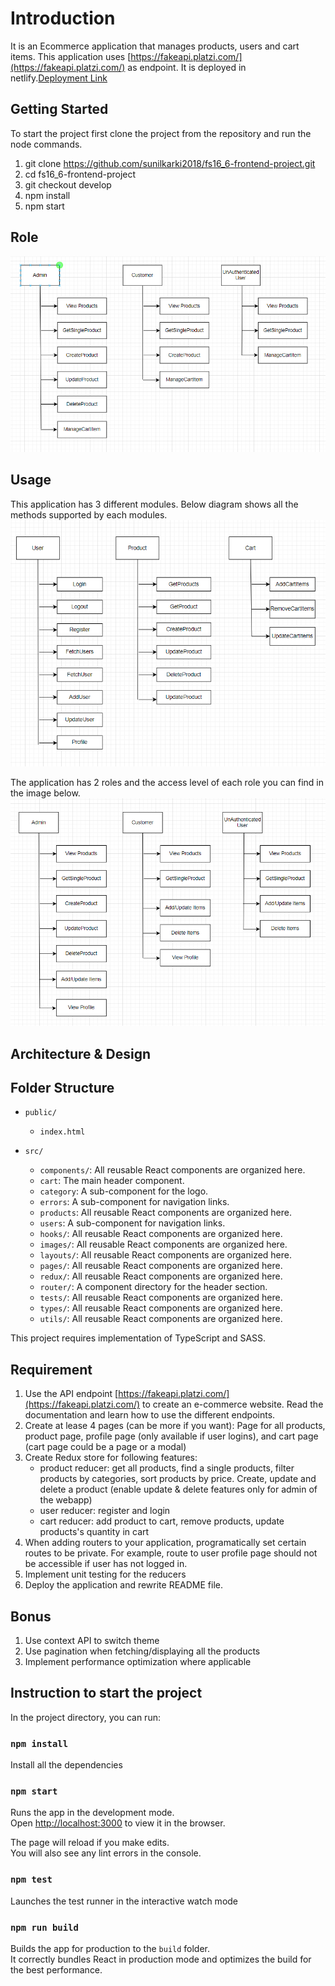 # Introduction

It is an Ecommerce application that manages products, users and cart items. This application uses [https://fakeapi.platzi.com/](https://fakeapi.platzi.com/) as endpoint. It is deployed in netlify.[Deployment Link](https://bucolic-semifreddo-2378d4.netlify.app/)

## Getting Started

To start the project first clone the project from the repository and run the node commands.

1. git clone https://github.com/sunilkarki2018/fs16_6-frontend-project.git
2. cd fs16_6-frontend-project
3. git checkout develop
4. npm install
5. npm start

## Role

![Alt text](image.png)

## Usage

This application has 3 different modules. Below diagram shows all the methods supported by each modules.
![ModuleDiagram](ApplicationDiagram.png)

The application has 2 roles and the access level of each role you can find in the image below.
![RoleDiagram](RoleLevel.png)

## Architecture & Design

## Folder Structure


- `public/`
  - `index.html`

- `src/`

  - `components/`: All reusable React components are organized here.
   - `cart`: The main header component.
   - `category`: A sub-component for the logo.
   - `errors`: A sub-component for navigation links.
   - `products`: All reusable React components are organized here.
   - `users`: A sub-component for navigation links.
  - `hooks/`: All reusable React components are organized here.
  - `images/`: All reusable React components are organized here.
  - `layouts/`: All reusable React components are organized here.
  - `pages/`: All reusable React components are organized here.
  - `redux/`: All reusable React components are organized here.
  - `router/`: A component directory for the header section.
  - `tests/`: All reusable React components are organized here.
  - `types/`: All reusable React components are organized here.
  - `utils/`: All reusable React components are organized here.

     

This project requires implementation of TypeScript and SASS.

## Requirement

1. Use the API endpoint [https://fakeapi.platzi.com/](https://fakeapi.platzi.com/) to create an e-commerce website. Read the documentation and learn how to use the different endpoints.
2. Create at lease 4 pages (can be more if you want): Page for all products, product page,
   profile page (only available if user logins), and cart page (cart page could be a page or a modal)
3. Create Redux store for following features:
   - product reducer: get all products, find a single products, filter products by
     categories, sort products by price. Create, update and delete a product (enable update & delete features only for admin of the webapp)
   - user reducer: register and login
   - cart reducer: add product to cart, remove products, update products's quantity in cart
4. When adding routers to your application, programatically set certain routes to be private. For example, route to user profile page should not be accessible if user has not logged in.
5. Implement unit testing for the reducers
6. Deploy the application and rewrite README file.

## Bonus

1. Use context API to switch theme
2. Use pagination when fetching/displaying all the products
3. Implement performance optimization where applicable

## Instruction to start the project

In the project directory, you can run:

### `npm install`

Install all the dependencies

### `npm start`

Runs the app in the development mode.\
Open [http://localhost:3000](http://localhost:3000) to view it in the browser.

The page will reload if you make edits.\
You will also see any lint errors in the console.

### `npm test`

Launches the test runner in the interactive watch mode

### `npm run build`

Builds the app for production to the `build` folder.\
It correctly bundles React in production mode and optimizes the build for the best performance.

